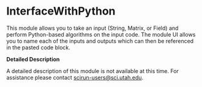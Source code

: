 # InterfaceWithPython

This module allows you to take an input (String, Matrix, or Field) and perform Python-based algorithms on the input code. The module UI allows you to name each of the inputs and outputs which can then be referenced in the pasted code block.

**Detailed Description**

A detailed description of this module is not available at this time. For assistance please contact scirun-users@sci.utah.edu.
